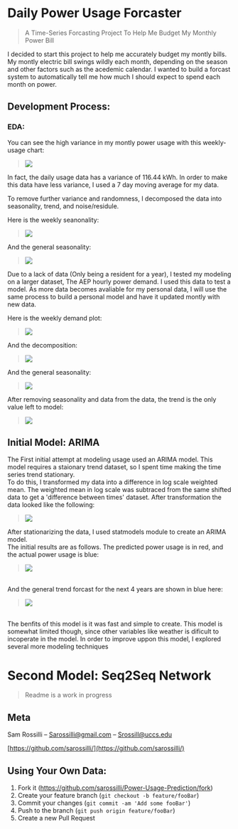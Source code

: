 # Daily Power Usage Forcaster
> A Time-Series Forcasting Project To Help Me Budget My Monthly Power Bill 

I decided to start this project to help me accurately budget my montly bills. My montly electric bill swings wildly each month, depending on the season and other factors such as the acedemic calendar. I wanted to build a forcast system to automatically tell me how much I should expect to spend each month on power.

## Development Process:
### EDA:

You can see the high variance in my montly power usage with this weekly-usage chart:

> ![](img/readme_img/personal_power_usage.png)

In fact, the daily usage data has a variance of 116.44 kWh. In order to make this data have less variance, I used a 7 day moving average for my data.

To remove further variance and randomness, I decomposed the data into seasonality, trend, and noise/residule.

Here is the weekly seanonality:

> ![](img/readme_img/weekly_season.png)

And the general seasonality:

> ![](img/readme_img/season.png)

Due to a lack of data (Only being a resident for a year), I tested my modeling on a larger dataset, The AEP hourly power demand. I used this data to test a model. As more data becomes avaliable for my personal data, I will use the same process to build a personal model and have it updated montly with new data.

Here is the weekly demand plot:

> ![](img/readme_img/aep.png)

And the decomposition:

> ![](img/readme_img/AEP_decomp.png)

And the general seasonality:

> ![](img/readme_img/AEP_seasonality.png)

After removing seasonality and data from the data, the trend is the only value left to model:

> ![](img/readme_img/trend.png)

## Initial Model: ARIMA

The First initial attempt at modeling usage used an ARIMA model. This model requires a staionary trend dataset, so I spent time making the time series trend stationary.<br>
To do this, I transformed my data into a difference in log scale weighted mean. The weighted mean in log scale was subtraced from the same shifted data to get a 'difference between times' dataset. After transformation the data looked like the following:
<br>
> ![](img/figures/mean_log.png)

After stationarizing the data, I used statmodels module to create an ARIMA model. 
<br>
The initial results are as follows.
The predicted power usage is in red, and the actual power usage is blue:
> ![](img/figures/ARIMA_Pred.png)
<br>
And the general trend forcast for the next 4 years are shown in blue here:

> ![](img/figures/forcast_ARIMA.png)


<br>
The benfits of this model is it was fast and simple to create. This model is somewhat limited though, since other variables like weather is dificult to incoperate in the model. In order to improve uppon this model, I explored several more modeling techniques

# Second Model: Seq2Seq Network
> Readme is a work in progress

## Meta

Sam Rossilli – Sarossilli@gmail.com – Srossill@uccs.edu

[https://github.com/sarossilli/](https://github.com/sarossilli/)

## Using Your Own Data:

1. Fork it (<https://github.com/sarossilli/Power-Usage-Prediction/fork>)
2. Create your feature branch (`git checkout -b feature/fooBar`)
3. Commit your changes (`git commit -am 'Add some fooBar'`)
4. Push to the branch (`git push origin feature/fooBar`)
5. Create a new Pull Request

